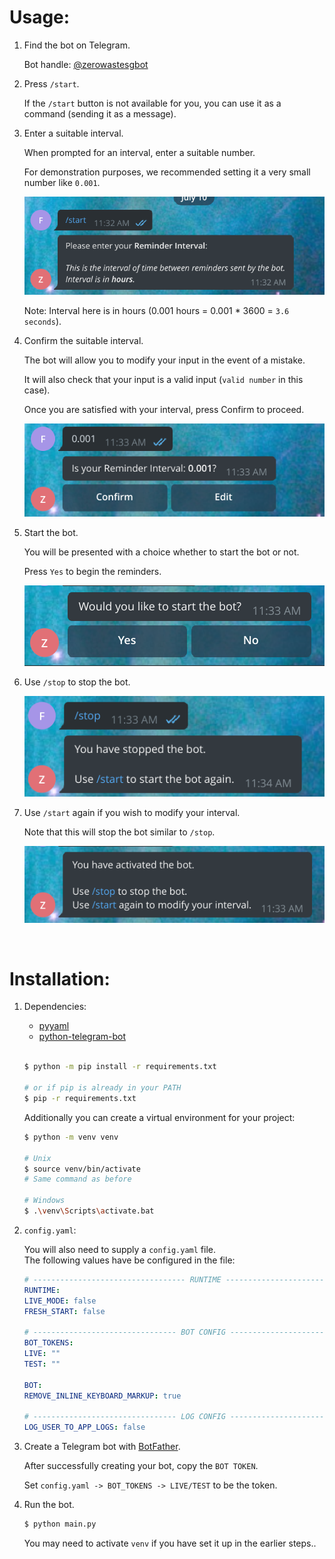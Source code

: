 # Usage:

1. Find the bot on Telegram.

   Bot handle: [@zerowastesgbot](t.me/zerowastesgbot)

2. Press `/start`.

   If the `/start` button is not available for you, you can use it as a command (sending it as a message).

3. Enter a suitable interval.

   When prompted for an interval, enter a suitable number.

   For demonstration purposes, we recommended setting it a very small number like `0.001`.

   ![interval-input](docs/img/interval_input.png)

   Note: Interval here is in hours (0.001 hours = 0.001 \* 3600 = `3.6 seconds`).

4. Confirm the suitable interval.

   The bot will allow you to modify your input in the event of a mistake.

   It will also check that your input is a valid input (`valid number` in this case).

   Once you are satisfied with your interval, press Confirm to proceed.

   ![input-confirmation](docs/img/input_confirmation.png)

5. Start the bot.

   You will be presented with a choice whether to start the bot or not.

   Press `Yes` to begin the reminders.

   ![start-bot](docs/img/start_confirmation.png)

6. Use `/stop` to stop the bot.

   ![stop-bot](docs/img//bot_stopped.png)

7. Use `/start` again if you wish to modify your interval.

   Note that this will stop the bot similar to `/stop`.

   ![bot-started](docs/img/bot_started.png)

<br/>

# Installation:

1.  Dependencies:

    - [pyyaml](https://pypi.org/project/PyYAML/)
    - [python-telegram-bot](https://github.com/python-telegram-bot/python-telegram-bot)

    <br/>

    ```bash
    $ python -m pip install -r requirements.txt

    # or if pip is already in your PATH
    $ pip -r requirements.txt
    ```

    Additionally you can create a virtual environment for your project:

    ```bash
    $ python -m venv venv

    # Unix
    $ source venv/bin/activate
    # Same command as before

    # Windows
    $ .\venv\Scripts\activate.bat
    ```

2.  `config.yaml`:

    You will also need to supply a `config.yaml` file.\
    The following values have be configured in the file:

    ```yaml
    # ---------------------------------- RUNTIME --------------------------------- #
    RUNTIME:
    LIVE_MODE: false
    FRESH_START: false

    # -------------------------------- BOT CONFIG -------------------------------- #
    BOT_TOKENS:
    LIVE: ""
    TEST: ""

    BOT:
    REMOVE_INLINE_KEYBOARD_MARKUP: true

    # -------------------------------- LOG CONFIG -------------------------------- #
    LOG_USER_TO_APP_LOGS: false
    ```

3.  Create a Telegram bot with [BotFather](https://telegram.me/botfather).

    After successfully creating your bot, copy the `BOT TOKEN`.

    Set `config.yaml -> BOT_TOKENS -> LIVE/TEST` to be the token.

4.  Run the bot.

    ```python
    $ python main.py
    ```

    You may need to activate `venv` if you have set it up in the earlier steps..

